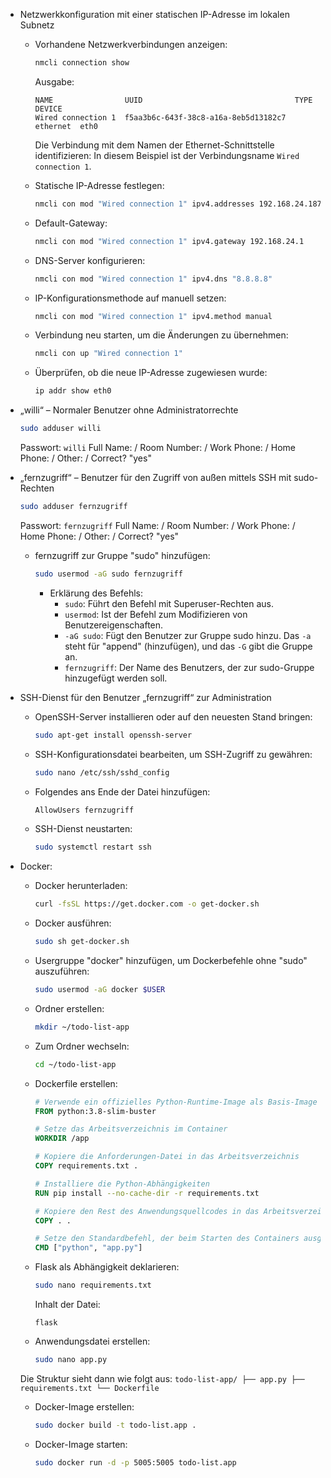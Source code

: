 - Netzwerkkonfiguration mit einer statischen IP-Adresse im lokalen Subnetz
    - Vorhandene Netzwerkverbindungen anzeigen:
        ```sh
        nmcli connection show
        ```
        Ausgabe:
        ```
        NAME                UUID                                  TYPE      DEVICE
        Wired connection 1  f5aa3b6c-643f-38c8-a16a-8eb5d13182c7  ethernet  eth0
        ```
        Die Verbindung mit dem Namen der Ethernet-Schnittstelle identifizieren:
        In diesem Beispiel ist der Verbindungsname `Wired connection 1`.

    - Statische IP-Adresse festlegen:
        ```sh
        nmcli con mod "Wired connection 1" ipv4.addresses 192.168.24.187/24
        ```

    - Default-Gateway:
        ```sh
        nmcli con mod "Wired connection 1" ipv4.gateway 192.168.24.1
        ```
        
    - DNS-Server konfigurieren:
        ```sh
        nmcli con mod "Wired connection 1" ipv4.dns "8.8.8.8"
        ```

    - IP-Konfigurationsmethode auf manuell setzen:
        ```sh
        nmcli con mod "Wired connection 1" ipv4.method manual
        ```

    - Verbindung neu starten, um die Änderungen zu übernehmen:
        ```sh
        nmcli con up "Wired connection 1"
        ```

    - Überprüfen, ob die neue IP-Adresse zugewiesen wurde:
        ```sh
        ip addr show eth0
        ```

- „willi“ – Normaler Benutzer ohne Administratorrechte
    ```sh
    sudo adduser willi
    ```
    Passwort: `willi`
    Full Name: /
    Room Number: /
    Work Phone: /
    Home Phone: /
    Other: /
    Correct? "yes"

- „fernzugriff“ – Benutzer für den Zugriff von außen mittels SSH mit sudo-Rechten
    ```sh
    sudo adduser fernzugriff
    ```
    Passwort: `fernzugriff`
    Full Name: /
    Room Number: /
    Work Phone: /
    Home Phone: /
    Other: /
    Correct? "yes"

    - fernzugriff zur Gruppe "sudo" hinzufügen:
        ```sh
        sudo usermod -aG sudo fernzugriff
        ```
        - Erklärung des Befehls:
            - `sudo`: Führt den Befehl mit Superuser-Rechten aus.
            - `usermod`: Ist der Befehl zum Modifizieren von Benutzereigenschaften.
            - `-aG sudo`: Fügt den Benutzer zur Gruppe sudo hinzu. Das `-a` steht für "append" (hinzufügen), und das `-G` gibt die Gruppe an.
            - `fernzugriff`: Der Name des Benutzers, der zur sudo-Gruppe hinzugefügt werden soll.

- SSH-Dienst für den Benutzer „fernzugriff“ zur Administration
    - OpenSSH-Server installieren oder auf den neuesten Stand bringen:
        ```sh
        sudo apt-get install openssh-server
        ```
    - SSH-Konfigurationsdatei bearbeiten, um SSH-Zugriff zu gewähren:
        ```sh
        sudo nano /etc/ssh/sshd_config
        ```
    - Folgendes ans Ende der Datei hinzufügen:
        ```sh
        AllowUsers fernzugriff
        ```
    - SSH-Dienst neustarten:
        ```sh
        sudo systemctl restart ssh
        ```

- Docker:
    - Docker herunterladen:
        ```sh
        curl -fsSL https://get.docker.com -o get-docker.sh
        ```
    - Docker ausführen:
        ```sh
        sudo sh get-docker.sh
        ```
    - Usergruppe "docker" hinzufügen, um Dockerbefehle ohne "sudo" auszuführen:
        ```sh
        sudo usermod -aG docker $USER
        ```
    - Ordner erstellen:
        ```sh
        mkdir ~/todo-list-app
        ```
    - Zum Ordner wechseln:
        ```sh
        cd ~/todo-list-app
        ```
    - Dockerfile erstellen:
        ```dockerfile
        # Verwende ein offizielles Python-Runtime-Image als Basis-Image
        FROM python:3.8-slim-buster

        # Setze das Arbeitsverzeichnis im Container
        WORKDIR /app

        # Kopiere die Anforderungen-Datei in das Arbeitsverzeichnis
        COPY requirements.txt .

        # Installiere die Python-Abhängigkeiten
        RUN pip install --no-cache-dir -r requirements.txt

        # Kopiere den Rest des Anwendungsquellcodes in das Arbeitsverzeichnis
        COPY . .

        # Setze den Standardbefehl, der beim Starten des Containers ausgeführt wird
        CMD ["python", "app.py"]
        ```
    - Flask als Abhängigkeit deklarieren:
        ```sh
        sudo nano requirements.txt
        ```
        Inhalt der Datei:
        ```
        flask
        ```
    - Anwendungsdatei erstellen:
        ```sh
        sudo nano app.py
        ```
    Die Struktur sieht dann wie folgt aus:
        ```
        todo-list-app/
        ├── app.py
        ├── requirements.txt
        └── Dockerfile
        ```
    - Docker-Image erstellen:
        ```sh
        sudo docker build -t todo-list.app .
        ```
    - Docker-Image starten:
        ```sh
        sudo docker run -d -p 5005:5005 todo-list.app
        ```
